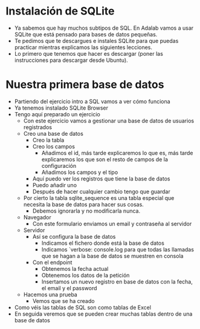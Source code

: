# Instalación de SQLite

- Ya sabemos que hay muchos subtipos de SQL. En Adalab vamos a usar SQLite que está pensado para bases de datos pequeñas.
- Te pedimos que te descargues e instales SQLite para que puedas practicar mientras explicamos las siguientes lecciones.
- Lo primero que tenemos que hacer es descargar (poner las instrucciones para descargar desde Ubuntu).

# Nuestra primera base de datos

- Partiendo del ejercicio intro a SQL vamos a ver cómo funciona
- Ya tenemos instalado SQLite Browser
- Tengo aquí preparado un ejercicio
   - Con este ejercicio vamos a gestionar una base de datos de usuarios registrados
   - Creo una base de datos
      - Creo la tabla
      - Creo los campos
         - Añadimos el id, más tarde explicaremos lo que es, más tarde explicaremos los que son el resto de campos de la configuración
         - Añadimos los campos y el tipo
      - Aquí puedo ver los registros que tiene la base de datos
      - Puedo añadir uno
      - Después de hacer cualquier cambio tengo que guardar
   - Por cierto la tabla sqlite_sequence es una tabla especial que necesita la base de datos para hacer sus cosas.
      - Debemos ignorarla y no modificarla nunca.
   - Navegador
      - Con este formulario enviamos un email y contraseña al servidor
   - Servidor
      - Así se configura la base de datos
         - Indicamos el fichero donde está la base de datos
         - Indicamos `verbose: console.log para que todas las llamadas que se hagan a la base de datos se muestren en consola
      - Con el endpoint
         - Obtenemos la fecha actual
         - Obtenemos los datos de la petición
         - Insertamos un nuevo registro en base de datos con la fecha, el email y el password
   - Hacemos una prueba
      - Vemos que se ha creado
- Como véis las tablas de SQL son como tablas de Excel
- En seguida veremos que se pueden crear muchas tablas dentro de una base de datos